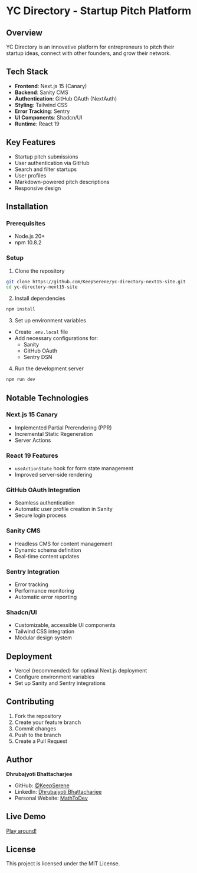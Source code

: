 # YC Directory - Startup Pitch Platform

## Overview

YC Directory is an innovative platform for entrepreneurs to pitch their startup ideas, connect with other founders, and grow their network.

## Tech Stack

- **Frontend**: Next.js 15 (Canary)
- **Backend**: Sanity CMS
- **Authentication**: GitHub OAuth (NextAuth)
- **Styling**: Tailwind CSS
- **Error Tracking**: Sentry
- **UI Components**: Shadcn/UI
- **Runtime**: React 19

## Key Features

- Startup pitch submissions
- User authentication via GitHub
- Search and filter startups
- User profiles
- Markdown-powered pitch descriptions
- Responsive design

## Installation

### Prerequisites

- Node.js 20+
- npm 10.8.2

### Setup

1. Clone the repository

```bash
git clone https://github.com/KeepSerene/yc-directory-next15-site.git
cd yc-directory-next15-site
```

2. Install dependencies

```bash
npm install
```

3. Set up environment variables

- Create `.env.local` file
- Add necessary configurations for:
  - Sanity
  - GitHub OAuth
  - Sentry DSN

4. Run the development server

```bash
npm run dev
```

## Notable Technologies

### Next.js 15 Canary

- Implemented Partial Prerendering (PPR)
- Incremental Static Regeneration
- Server Actions

### React 19 Features

- `useActionState` hook for form state management
- Improved server-side rendering

### GitHub OAuth Integration

- Seamless authentication
- Automatic user profile creation in Sanity
- Secure login process

### Sanity CMS

- Headless CMS for content management
- Dynamic schema definition
- Real-time content updates

### Sentry Integration

- Error tracking
- Performance monitoring
- Automatic error reporting

### Shadcn/UI

- Customizable, accessible UI components
- Tailwind CSS integration
- Modular design system

## Deployment

- Vercel (recommended) for optimal Next.js deployment
- Configure environment variables
- Set up Sanity and Sentry integrations

## Contributing

1. Fork the repository
2. Create your feature branch
3. Commit changes
4. Push to the branch
5. Create a Pull Request

## Author

**Dhrubajyoti Bhattacharjee**

- GitHub: [@KeepSerene](https://github.com/KeepSerene)
- LinkedIn: [Dhrubajyoti Bhattacharjee](https://www.linkedin.com/in/dhrubajyoti-bhattacharjee-320822318/)
- Personal Website: [MathToDev](https://math-to-dev.vercel.app/)

## Live Demo

[Play around!](https://yc-directory-keep-serene-ofilei3pl.vercel.app/)

## License

This project is licensed under the MIT License.
